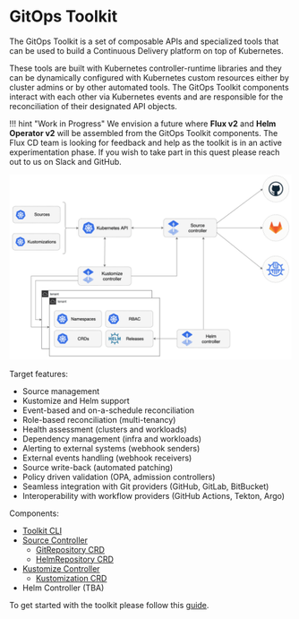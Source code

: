# GitOps Toolkit

The GitOps Toolkit is a set of composable APIs and specialized tools
that can be used to build a Continuous Delivery platform on top of Kubernetes.

These tools are built with Kubernetes controller-runtime libraries and they
can be dynamically configured with Kubernetes custom resources either by
cluster admins or by other automated tools.
The GitOps Toolkit components interact with each other via Kubernetes
events and are responsible for the reconciliation of their designated API objects. 

!!! hint "Work in Progress"
    We envision a future where **Flux v2** and **Helm Operator v2** will be assembled from
    the GitOps Toolkit components. The Flux CD team is looking for feedback and help as 
    the toolkit is in an active experimentation phase.
    If you wish to take part in this quest please reach out to us on Slack and GitHub.

![overview](diagrams/tk-feature.png)

Target features:

- Source management
- Kustomize and Helm support 
- Event-based and on-a-schedule reconciliation
- Role-based reconciliation (multi-tenancy)
- Health assessment (clusters and workloads)
- Dependency management (infra and workloads)
- Alerting to external systems (webhook senders)
- External events handling (webhook receivers)
- Source write-back (automated patching)
- Policy driven validation (OPA, admission controllers)
- Seamless integration with Git providers (GitHub, GitLab, BitBucket)
- Interoperability with workflow providers (GitHub Actions, Tekton, Argo)

Components:

- [Toolkit CLI](https://github.com/fluxcd/toolkit)
- [Source Controller](components/source/controller.md)
    - [GitRepository CRD](components/source/gitrepositories.md)
    - [HelmRepository CRD](components/source/helmrepositories.md)
- [Kustomize Controller](components/kustomize/controller.md)
    - [Kustomization CRD](components/kustomize/kustomization.md)
- Helm Controller (TBA)

To get started with the toolkit please follow this [guide](get-started/index.md).
